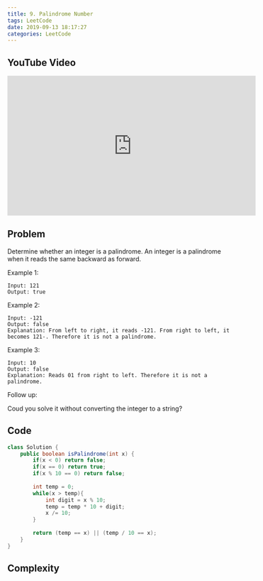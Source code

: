 ```yaml
---
title: 9. Palindrome Number
tags: LeetCode
date: 2019-09-13 18:17:27
categories: LeetCode
---
```

## YouTube Video
<iframe width="560" height="315" src="https://www.youtube.com/embed/WURiBhoms-c" frameborder="0" allow="accelerometer; autoplay; encrypted-media; gyroscope; picture-in-picture" allowfullscreen></iframe>

## Problem
Determine whether an integer is a palindrome. An integer is a palindrome when it reads the same backward as forward.

Example 1:
```
Input: 121
Output: true
```
Example 2:
```
Input: -121
Output: false
Explanation: From left to right, it reads -121. From right to left, it becomes 121-. Therefore it is not a palindrome.
```
Example 3:
```
Input: 10
Output: false
Explanation: Reads 01 from right to left. Therefore it is not a palindrome.
```
Follow up:

Coud you solve it without converting the integer to a string?


## Code
```java
class Solution {
    public boolean isPalindrome(int x) {
        if(x < 0) return false;
        if(x == 0) return true;
        if(x % 10 == 0) return false;
        
        int temp = 0;
        while(x > temp){
            int digit = x % 10;
            temp = temp * 10 + digit;
            x /= 10;
        }
        
        return (temp == x) || (temp / 10 == x);
    }
}
```

## Complexity
